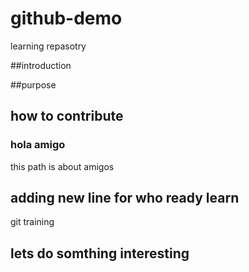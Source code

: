 # github-demo
learning repasotry

##introduction

##purpose

## how to contribute 


### hola amigo
this path is about amigos 

## adding new line for who ready learn
git training 



## lets do somthing interesting
